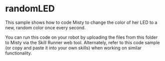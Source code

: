 # randomLED

This sample shows how to code Misty to change the color of her LED to a new, random color once every second.


You can run this code on your robot by uploading the files from this folder to Misty via the Skill Runner web tool. Alternately, refer to this code sample (or copy and paste it into your own skills) when working on similar functionality.